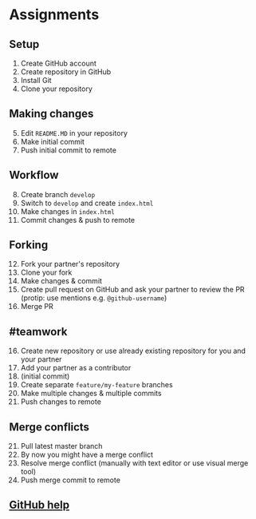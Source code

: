 # Assignments

## Setup

1. Create GitHub account
2. Create repository in GitHub
2. Install Git
4. Clone your repository

## Making changes

5. Edit `README.MD` in your repository
6. Make initial commit
7. Push initial commit to remote

## Workflow

8. Create branch `develop`
9. Switch to `develop` and create `index.html`
10. Make changes in `index.html`
11. Commit changes & push to remote

## Forking

12. Fork your partner's repository
13. Clone your fork
13. Make changes & commit
14. Create pull request on GitHub and ask your partner to review the PR (protip: use mentions e.g. `@github-username`)
15. Merge PR

## #teamwork

16. Create new repository or use already existing repository for you and your partner
17. Add your partner as a contributor
18. (initial commit)
18. Create separate `feature/my-feature` branches
19. Make multiple changes & multiple commits
20. Push changes to remote

## Merge conflicts

21. Pull latest master branch
22. By now you might have a merge conflict
23. Resolve merge conflict (manually with text editor or use visual merge tool)
24. Push merge commit to remote

## [GitHub help](https://help.github.com)
